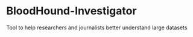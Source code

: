 # BloodHound-Investigator
Tool to help researchers and journalists better understand large datasets
